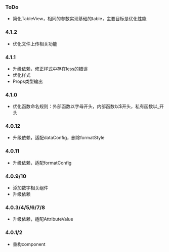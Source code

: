### ToDo
- 简化TableView，相同的参数实现基础的table，主要目标是优化性能

### 4.1.2
- 优化文件上传相关功能

### 4.1.1
- 升级依赖，修正样式中存在less的错误
- 优化样式
- Props类型输出

### 4.1.0
- 优化函数命名规则：外部函数以字母开头，内部函数以$开头，私有函数以_开头

### 4.0.12
- 升级依赖，适配dataConfig，删除formatStyle

### 4.0.11
- 升级依赖，适配formatConfig

### 4.0.9/10
- 添加数字相关组件
- 升级依赖

### 4.0.3/4/5/6/7/8
- 升级依赖，适配AttributeValue

### 4.0.1/2
- 重构component
